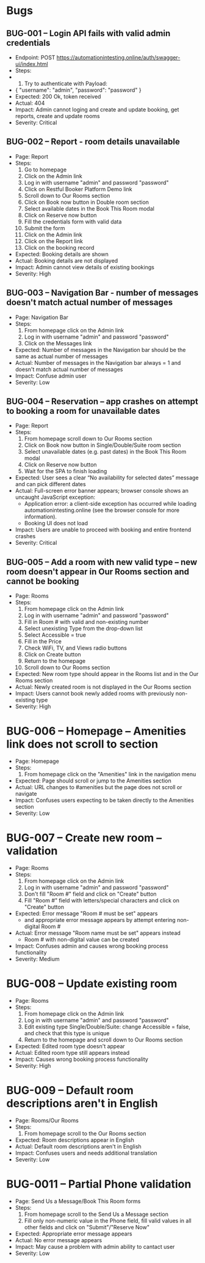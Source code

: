 # Bugs

## BUG-001 – Login API fails with valid admin credentials
- Endpoint: POST https://automationintesting.online/auth/swagger-ui/index.html
- Steps:
- 1. Try to authenticate with Payload:
- {
  "username": "admin",
  "password": "password"
  }
- Expected: 200 Ok, token received
- Actual: 404
- Impact: Admin cannot loging and create and update booking, get reports, create and update rooms
- Severity: Critical

## BUG-002 – Report - room details unavailable
- Page: Report
- Steps:
  1. Go to homepage
  2. Click on the Admin link
  3. Log in with username "admin" and password "password"
  4. Click on Restful Booker Platform Demo link
  5. Scroll down to Our Rooms section
  6. Click on Book now button in Double room section
  7. Select available dates in the Book This Room modal
  8. Click on Reserve now button
  9. Fill the credentials form with valid data
  10. Submit the form
  11. Click on the Admin link
  12. Click on the Report link
  13. Click on the booking record
- Expected: Booking details are shown
- Actual: Booking details are not displayed
- Impact: Admin cannot view details of existing bookings
- Severity: High

## BUG-003 – Navigation Bar - number of messages doesn't match actual number of messages
- Page: Navigation Bar
- Steps:
  1. From homepage click on the Admin link
  2. Log in with username "admin" and password "password"
  4. Click on the Messages link
- Expected: Number of messages in the Navigation bar should be the same as actual number of messages
- Actual: Number of messages in the Navigation bar always = 1 and doesn't match actual number of messages
- Impact: Confuse admin user
- Severity: Low

## BUG-004 – Reservation – app crashes on attempt to booking a room for unavailable dates
- Page: Report
- Steps:
  1. From homepage scroll down to Our Rooms section
  2. Click on Book now button in Single/Double/Suite room section
  3. Select unavailable dates (e.g. past dates) in the Book This Room modal
  4. Click on Reserve now button
  5. Wait for the SPA to finish loading
- Expected: User sees a clear “No availability for selected dates” message and can pick different dates
- Actual: Full-screen error banner appears; browser console shows an uncaught JavaScript exception:
  - Application error: a client-side exception has occurred while loading automationintesting.online (see the browser console for more information).
  - Booking UI does not load
- Impact: Users are unable to proceed with booking and entire frontend crashes
- Severity: Critical

## BUG-005 – Add a room with new valid type – new room doesn't appear in Our Rooms section and cannot be booking
- Page: Rooms
- Steps:
  1. From homepage click on the Admin link
  2. Log in with username "admin" and password "password"
  3. Fill in Room # with valid and non-existing number
  4. Select unexisting Type from the drop-down list
  5. Select Accessible = true
  6. Fill in the Price
  7. Check WiFi, TV, and Views radio buttons
  8. Click on Create button
  9. Return to the homepage
  10. Scroll down to Our Rooms section
- Expected: New room type should appear in the Rooms list and in the Our Rooms section
- Actual:  Newly created room is not displayed in the Our Rooms section
- Impact: Users cannot book newly added rooms with previously non-existing type
- Severity: High

# BUG-006 – Homepage – Amenities link does not scroll to section
- Page: Homepage
- Steps:
  1. From homepage click on the "Amenities" link in the navigation menu
- Expected: Page should scroll or jump to the Amenities section
- Actual: URL changes to #amenities but the page does not scroll or navigate
- Impact: Confuses users expecting to be taken directly to the Amenities section
- Severity: Low

# BUG-007 – Create new room – validation
- Page: Rooms
- Steps:
  1. From homepage click on the Admin link
  2. Log in with username "admin" and password "password"
  3. Don't fill "Room #" field and click on "Create" button
  4. Fill "Room #" field with letters/special characters and click on "Create" button
- Expected: Error message "Room # must be set" appears
  - and appropriate error message appears by attempt entering non-digital Room #
- Actual: Error message "Room name must be set" appears instead
  - Room # with non-digital value can be created
- Impact: Confuses admin and causes wrong booking process functionality
- Severity: Medium

# BUG-008 – Update existing room
- Page: Rooms
- Steps:
  1. From homepage click on the Admin link
  2. Log in with username "admin" and password "password"
  3. Edit existing type Single/Double/Suite: change Accessible = false, and check that this type is unique
  4. Return to the homepage and scroll down to Our Rooms section
- Expected: Edited room type doesn't appear
- Actual: Edited room type still appears instead
- Impact: Causes wrong booking process functionality
- Severity: High

# BUG-009 – Default room descriptions aren't in English
- Page: Rooms/Our Rooms
- Steps:
  1. From homepage scroll to the Our Rooms section
- Expected: Room descriptions appear in English
- Actual: Default room descriptions aren't in English
- Impact: Confuses users and needs additional translation
- Severity: Low

# BUG-0011 – Partial Phone validation
- Page: Send Us a Message/Book This Room forms
- Steps:
  1. From homepage scroll to the Send Us a Message section
  2. Fill only non-numeric value in the Phone field, fill valid values in all other fields and click on "Submit"/"Reserve Now"
- Expected: Appropriate error message appears
- Actual: No error message appears
- Impact: May cause a problem with admin ability to cantact user
- Severity: Low